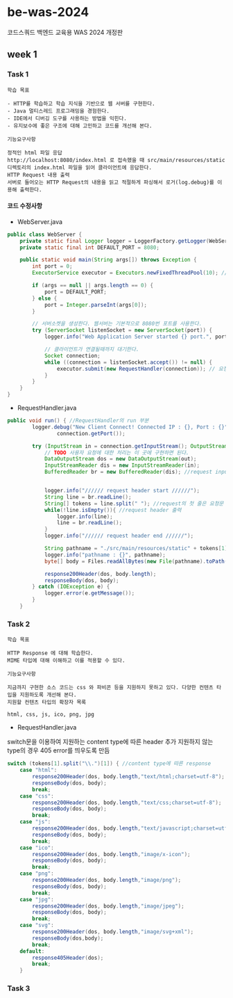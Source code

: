 # be-was-2024
코드스쿼드 백엔드 교육용 WAS 2024 개정판

## week 1

### Task 1
    학습 목표

    - HTTP를 학습하고 학습 지식을 기반으로 웹 서버를 구현한다.
    - Java 멀티스레드 프로그래밍을 경험한다.
    - IDE에서 디버깅 도구를 사용하는 방법을 익힌다.
    - 유지보수에 좋은 구조에 대해 고민하고 코드를 개선해 본다.

    기능요구사항
    
    정적인 html 파일 응답
    http://localhost:8080/index.html 로 접속했을 때 src/main/resources/static 디렉토리의 index.html 파일을 읽어 클라이언트에 응답한다.
    HTTP Request 내용 출력
    서버로 들어오는 HTTP Request의 내용을 읽고 적절하게 파싱해서 로거(log.debug)를 이용해 출력한다.

#### 코드 수정사항
- WebServer.java
```java
public class WebServer {
    private static final Logger logger = LoggerFactory.getLogger(WebServer.class);
    private static final int DEFAULT_PORT = 8080;

    public static void main(String args[]) throws Exception {
        int port = 0;
        ExecutorService executor = Executors.newFixedThreadPool(10); // thread 갯수 제한을 위한 thread pool

        if (args == null || args.length == 0) {
            port = DEFAULT_PORT;
        } else {
            port = Integer.parseInt(args[0]);
        }

        // 서버소켓을 생성한다. 웹서버는 기본적으로 8080번 포트를 사용한다.
        try (ServerSocket listenSocket = new ServerSocket(port)) {
            logger.info("Web Application Server started {} port.", port);

            // 클라이언트가 연결될때까지 대기한다.
            Socket connection;
            while ((connection = listenSocket.accept()) != null) {
                executor.submit(new RequestHandler(connection)); // 요청이 올 시에 executor queue에 작업 추가
            }
        }
    }
}
```

- RequestHandler.java
```java
public void run() { //RequestHandler의 run 부분
        logger.debug("New Client Connect! Connected IP : {}, Port : {}", connection.getInetAddress(),
                connection.getPort());

        try (InputStream in = connection.getInputStream(); OutputStream out = connection.getOutputStream()) {
            // TODO 사용자 요청에 대한 처리는 이 곳에 구현하면 된다.
            DataOutputStream dos = new DataOutputStream(out);
            InputStreamReader dis = new InputStreamReader(in);
            BufferedReader br = new BufferedReader(dis); //request input 받아오기


            logger.info("////// request header start //////");
            String line = br.readLine();
            String[] tokens = line.split(" "); //request의 첫 줄은 요청문 (GET index.html HTTP/1.1)
            while(!line.isEmpty()){ //request header 출력
                logger.info(line);
                line = br.readLine();
            }
            logger.info("////// request header end //////");

            String pathname = "./src/main/resources/static" + tokens[1];
            logger.info("pathname : {}", pathname);
            byte[] body = Files.readAllBytes(new File(pathname).toPath());

            response200Header(dos, body.length);
            responseBody(dos, body);
        } catch (IOException e) {
            logger.error(e.getMessage());
        }
    }
```
### Task 2

    학습 목표
    
    HTTP Response 에 대해 학습한다.
    MIME 타입에 대해 이해하고 이를 적용할 수 있다.

    기능요구사항
    
    지금까지 구현한 소스 코드는 css 와 파비콘 등을 지원하지 못하고 있다. 다양한 컨텐츠 타입을 지원하도록 개선해 본다.
    지원할 컨텐츠 타입의 확장자 목록
    
    html, css, js, ico, png, jpg

- RequestHandler.java 

switch문을 이용하여 지원하는 content type에 따른 header 추가
지원하지 않는 type의 경우 405 error를 띄우도록 만듬
```java
switch (tokens[1].split("\\.")[1]) { //content type에 따른 response
    case "html":
        response200Header(dos, body.length,"text/html;charset=utf-8");
        responseBody(dos, body);
        break;
    case "css":
        response200Header(dos, body.length,"text/css;charset=utf-8");
        responseBody(dos, body);
        break;
    case "js":
        response200Header(dos, body.length,"text/javascript;charset=utf-8");
        responseBody(dos, body);
        break;
    case "ico":
        response200Header(dos, body.length,"image/x-icon");
        responseBody(dos, body);
        break;
    case "png":
        response200Header(dos, body.length,"image/png");
        responseBody(dos, body);
        break;
    case "jpg":
        response200Header(dos, body.length,"image/jpeg");
        responseBody(dos, body);
        break;
    case "svg":
        response200Header(dos, body.length,"image/svg+xml");
        responseBody(dos,body);
        break;
    default:
        response405Header(dos);
        break;
    }
```

### Task 3